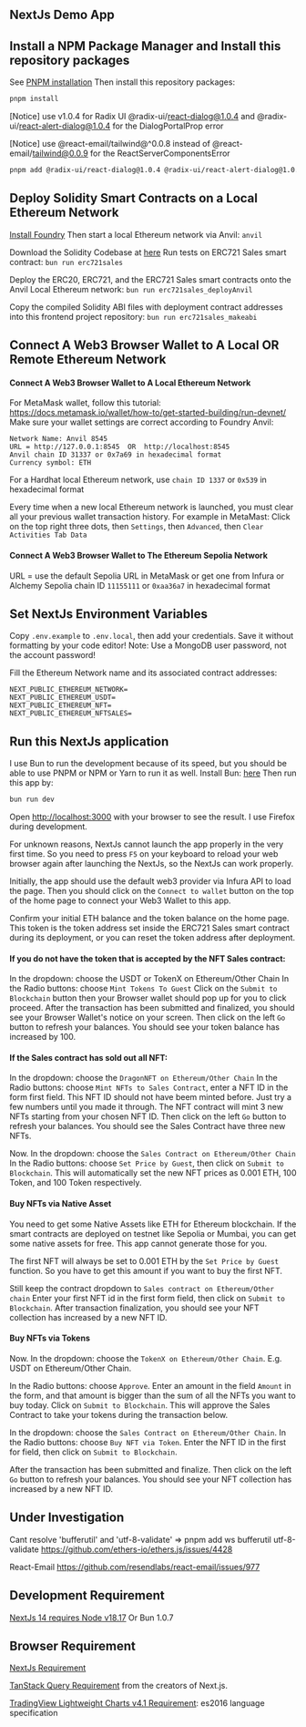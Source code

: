 ## NextJs Demo App

## Install a NPM Package Manager and Install this repository packages

See [PNPM installation](https://pnpm.io/installation)
Then install this repository packages:

```bash
pnpm install
```

[Notice] use v1.0.4 for Radix UI @radix-ui/react-dialog@1.0.4 and @radix-ui/react-alert-dialog@1.0.4 for the DialogPortalProp error

[Notice] use @react-email/tailwind@^0.0.8 instead of @react-email/tailwind@0.0.9 for the ReactServerComponentsError

```bash
pnpm add @radix-ui/react-dialog@1.0.4 @radix-ui/react-alert-dialog@1.0.4 @react-email/tailwind@^0.0.8
```

## Deploy Solidity Smart Contracts on a Local Ethereum Network

[Install Foundry](https://book.getfoundry.sh/getting-started/installation)
Then start a local Ethereum network via Anvil: `anvil`

Download the Solidity Codebase at [here](https://github.com/AuroraLantean/foundry-d2)
Run tests on ERC721 Sales smart contract: `bun run erc721sales`

Deploy the ERC20, ERC721, and the ERC721 Sales smart contracts onto the Anvil Local Ethereum network:
`bun run erc721sales_deployAnvil`

Copy the compiled Solidity ABI files with deployment contract addresses into this frontend project repository: `bun run erc721sales_makeabi`

## Connect A Web3 Browser Wallet to A Local OR Remote Ethereum Network

#### Connect A Web3 Browser Wallet to A Local Ethereum Network

For MetaMask wallet, follow this tutorial: https://docs.metamask.io/wallet/how-to/get-started-building/run-devnet/
Make sure your wallet settings are correct according to Foundry Anvil:

```
Network Name: Anvil 8545
URL = http://127.0.0.1:8545  OR  http://localhost:8545
Anvil chain ID 31337 or 0x7a69 in hexadecimal format
Currency symbol: ETH
```

For a Hardhat local Ethereum network, use `chain ID 1337` or `0x539` in hexadecimal format

Every time when a new local Ethereum network is launched, you must clear all your previous wallet transaction history. For example in MetaMast: Click on the top right three dots, then `Settings`, then `Advanced`, then `Clear Activities Tab Data`

#### Connect A Web3 Browser Wallet to The Ethereum Sepolia Network

URL = use the default Sepolia URL in MetaMask or get one from Infura or Alchemy
Sepolia chain ID `11155111` or `0xaa36a7` in hexadecimal format

## Set NextJs Environment Variables

Copy `.env.example` to `.env.local`, then add your credentials. Save it without formatting by your code editor!
Note: Use a MongoDB user password, not the account password!

Fill the Ethereum Network name and its associated contract addresses:

```
NEXT_PUBLIC_ETHEREUM_NETWORK=
NEXT_PUBLIC_ETHEREUM_USDT=
NEXT_PUBLIC_ETHEREUM_NFT=
NEXT_PUBLIC_ETHEREUM_NFTSALES=
```

## Run this NextJs application

I use Bun to run the development because of its speed, but you should be able to use PNPM or NPM or Yarn to run it as well.
Install Bun: [here](https://bun.sh/docs/installation)
Then run this app by:

```bash
bun run dev
```

Open [http://localhost:3000](http://localhost:3000) with your browser to see the result. I use Firefox during development.

For unknown reasons, NextJs cannot launch the app properly in the very first time. So you need to press `F5` on your keyboard to reload your web browser again after launching the NextJs, so the NextJs can work properly.

Initially, the app should use the default web3 provider via Infura API to load the page.
Then you should click on the `Connect to wallet` button on the top of the home page to connect your Web3 Wallet to this app.

Confirm your initial ETH balance and the token balance on the home page. This token is the token address set inside the ERC721 Sales smart contract during its deployment, or you can reset the token address after deployment.

#### If you do not have the token that is accepted by the NFT Sales contract:

In the dropdown: choose the USDT or TokenX on Ethereum/Other Chain
In the Radio buttons: choose `Mint Tokens To Guest`
Click on the `Submit to Blockchain` button then your Browser wallet should pop up for you to click proceed.
After the transaction has been submitted and finalized, you should see your Browser Wallet's notice on your screen. Then click on the left `Go` button to refresh your balances. You should see your token balance has increased by 100.

#### If the Sales contract has sold out all NFT:

In the dropdown: choose the `DragonNFT on Ethereum/Other Chain`
In the Radio buttons: choose `Mint NFTs to Sales Contract`, enter a NFT ID in the form first field. This NFT ID should not have beem minted before. Just try a few numbers until you made it through. The NFT contract will mint 3 new NFTs starting from your chosen NFT ID.
Then click on the left `Go` button to refresh your balances. You should see the Sales Contract have three new NFTs.

Now. In the dropdown: choose the `Sales Contract on Ethereum/Other Chain`
In the Radio buttons: choose `Set Price by Guest`, then click on `Submit to Blockchain`. This will automatically set the new NFT prices as 0.001 ETH, 100 Token, and 100 Token respectively.

#### Buy NFTs via Native Asset

You need to get some Native Assets like ETH for Ethereum blockchain. If the smart contracts are deployed on testnet like Sepolia or Mumbai, you can get some native assets for free. This app cannot generate those for you.

The first NFT will always be set to 0.001 ETH by the `Set Price by Guest` function. So you have to get this amount if you want to buy the first NFT.

Still keep the contract dropdown to `Sales contract on Ethereum/Other chain`
Enter your first NFT id in the first form field, then click on `Submit to Blockchain`. After transaction finalization, you should see your NFT collection has increased by a new NFT ID.

#### Buy NFTs via Tokens

Now. In the dropdown: choose the `TokenX on Ethereum/Other Chain`. E.g. USDT on Ethereum/Other Chain.

In the Radio buttons: choose `Approve`. Enter an amount in the field `Amount` in the form, and that amount is bigger than the sum of all the NFTs you want to buy today.
Click on `Submit to Blockchain`. This will approve the Sales Contract to take your tokens during the transaction below.

In the dropdown: choose the `Sales Contract on Ethereum/Other Chain`.
In the Radio buttons: choose `Buy NFT via Token`.
Enter the NFT ID in the first for field, then click on `Submit to Blockchain`.

After the transaction has been submitted and finalize. Then click on the left `Go` button to refresh your balances. You should see your NFT collection has increased by a new NFT ID.

## Under Investigation

Cant resolve 'bufferutil' and 'utf-8-validate'
=> pnpm add ws bufferutil utf-8-validate
https://github.com/ethers-io/ethers.js/issues/4428

React-Email
https://github.com/resendlabs/react-email/issues/977

## Development Requirement

[NextJs 14 requires Node v18.17](https://nextjs.org/blog/next-14) Or Bun 1.0.7

## Browser Requirement

[NextJs Requirement](https://nextjs.org/docs/getting-started/installation)

[TanStack Query Requirement](https://tanstack.com/query/latest/docs/react/installation) from the creators of Next.js.

[TradingView Lightweight Charts v4.1 Requirement](https://tradingview.github.io/lightweight-charts/docs#requirements): es2016 language specification

